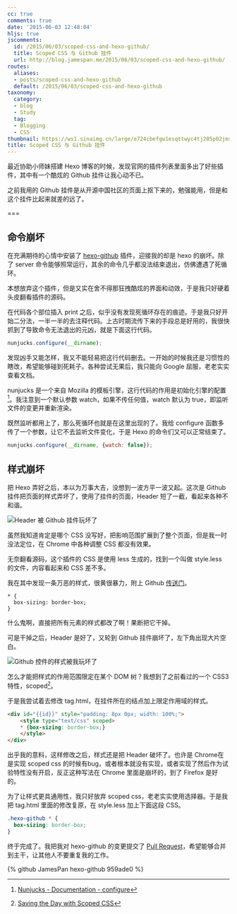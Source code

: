 ```yaml
---
cc: true
comments: true
date: '2015-06-03 12:48:04'
hljs: true
jscomments:
  id: /2015/06/03/scoped-css-and-hexo-github/
  title: Scoped CSS 与 Github 挂件
  url: http://blog.jamespan.me/2015/06/03/scoped-css-and-hexo-github/
routes:
  aliases:
  - posts/scoped-css-and-hexo-github
  default: /2015/06/03/scoped-css-and-hexo-github
taxonomy:
  category:
  - blog
  - Study
  tag:
  - Blogging
  - CSS
thumbnail: https://ws1.sinaimg.cn/large/e724cbefgw1esqttwyc4tj205p02jmx5.jpg
title: Scoped CSS 与 Github 挂件
---
```


最近协助小师妹搭建 Hexo 博客的时候，发现官网的插件列表里面多出了好些插件，其中有一个酷炫的 Github 挂件让我心动不已。

之前我用的 Github 挂件是从开源中国社区的页面上抠下来的，勉强能用，但是和这个挂件比起来就差的远了。

===

## 命令崩坏 ##

在充满期待的心情中安装了 [hexo-github][5] 插件，迎接我的却是 hexo 的崩坏。除了 server 命令能够照常运行，其余的命令几乎都没法结束退出，仿佛遭遇了死循环。

本想放弃这个插件，但是又实在舍不得那狂拽酷炫的界面和动效，于是我只好硬着头皮翻看插件的源码。

在代码各个部位插入 print 之后，似乎没有发现死循环存在的痕迹。于是我只好开始二分法，一半一半的去注释代码。上古时期流传下来的手段总是好用的，我很快抓到了导致命令无法退出的元凶，就是下面这行代码。

```js
nunjucks.configure(__dirname);
```

发现凶手又能怎样，我又不能轻易把这行代码删去。一开始的时候我还是习惯性的瞎改，希望能够碰到死耗子。各种尝试无果后，我只能向 Google 屈服，老老实实查看文档。

nunjucks 是一个来自 Mozilla 的模板引擎，这行代码的作用是初始化引擎的配置[^1]。我注意到一个默认参数 watch，如果不传任何值，watch 默认为 true，即监听文件的变更并重新渲染。

[^1]: [Nunjucks - Documentation - configure][1]

既然监听都用上了，那么死循环也就是在这里出现的了。我给 configure 函数多传了一个参数，让它不去监听文件变化，于是 Hexo 的命令们又可以正常结束了。

```js
nunjucks.configure(__dirname, {watch: false});
```

## 样式崩坏 ##

把 Hexo 弄好之后，本以为万事大吉，没想到一波方平一波又起。这次是 Github 挂件把页面的样式弄坏了，使用了挂件的页面，Header 短了一截，看起来各种不和谐。

![Header 被 Github 挂件玩坏了](https://ws2.sinaimg.cn/large/e724cbefgw1esqn99rqrij20rb046wez.jpg)

虽然我知道肯定是哪个 CSS 没写好，把影响范围扩展到了整个页面，但是我一时没法定位，在 Chrome 中各种调整 CSS 都没有效果。

无奈翻看源码，这个插件的 CSS 是使用 less 生成的，找到一个叫做 style.less 的文件，内容看起来和 CSS 差不多。

我在其中发现一条万恶的样式，很黄很暴力，附上 Github [传送门][2]。

```
* {
  box-sizing: border-box;
}
```

什么鬼啊，直接把所有元素的样式都改了啊！果断把它干掉。

可是干掉之后，Header 是好了，又轮到 Github 挂件崩坏了，左下角出现大片空白。

![Github 控件的样式被我玩坏了](https://ws1.sinaimg.cn/large/e724cbefgw1esqnxn91ftj20i505wq3d.jpg)

怎么才能把样式的作用范围限定在某个 DOM 树？我想到了之前看过的一个 CSS3 特性，scoped[^2]。

[^2]: [Saving the Day with Scoped CSS][3]

于是我尝试着去修改 tag.html，在挂件所在的结点加上限定作用域的样式。

```html
<div id="{{id}}" style="padding: 8px 0px; width: 100%;">
	<style type="text/css" scoped>
	* {box-sizing: border-box;}
	</style>
</div>
```

出乎我的意料，这样修改之后，样式还是把 Header 破坏了。也许是 Chrome在是实现 scoped css 的时候有bug，或者根本就没有实现，或者实现了然后作为试验特性没有开启，反正这种写法在 Chrome 里面是崩坏的，到了 Firefox 是好的。

为了让样式更具通用性，我只好放弃 scoped css，老老实实使用选择器。于是我把 tag.html 里面的修改复原，在 style.less 加上下面这段 CSS。

```css
.hexo-github * {
  box-sizing: border-box;
}
```

终于完成了。我把我对 hexo-github 的变更提交了 [Pull Request][4]，希望能够合并到主干，让其他人不要重复我的工作。

{% github JamesPan hexo-github 959ade0 %}



[1]: https://mozilla.github.io/nunjucks/api.html#configure
[2]: https://github.com/akfish/hexo-github/blob/442e27dc38f1f26742645a254cdb37d7762058bf/static/style.less#L34:L37
[3]: https://css-tricks.com/saving-the-day-with-scoped-css/
[4]: https://github.com/akfish/hexo-github/pull/1/files
[5]: https://github.com/JamesPan/hexo-github